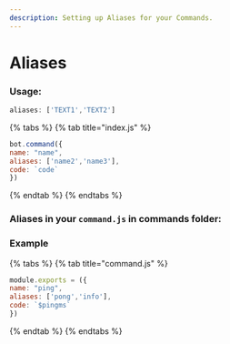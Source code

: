 ```yaml
---
description: Setting up Aliases for your Commands.
---
```


# Aliases

### Usage:

```javascript
aliases: ['TEXT1','TEXT2']
```

{% tabs %}
{% tab title="index.js" %}
```javascript
bot.command({
name: "name",
aliases: ['name2','name3'],
code: `code`
})
```
{% endtab %}
{% endtabs %}

### Aliases in your `command.js` in commands folder:

### Example

{% tabs %}
{% tab title="command.js" %}
```javascript
module.exports = ({
name: "ping",
aliases: ['pong','info'],
code: `$pingms`
})
```
{% endtab %}
{% endtabs %}